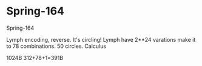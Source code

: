 # Spring-164
Spring-164

Lymph encoding, reverse.
It's circling! 
Lymph have 2**24 varations make it to 78 combinations. 50 circles.
Calculus

1024B
312+78+1=391B
